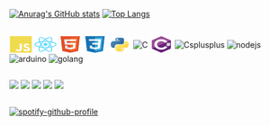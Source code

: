 [![Anurag's GitHub stats](https://github-readme-stats.vercel.app/api?username=zignalssss&show_icons=true&theme=noctis_minimus)](https://github.com/anuraghazra/github-readme-stats)
[![Top Langs](https://github-readme-stats.vercel.app/api/top-langs/?username=zignalssss&show_icons=true&theme=noctis_minimus&exclude_repo=github-readme-stats,anuraghazra.github.io)](https://github.com/anuraghazra/github-readme-stats)
  
<div style="display: inline_block"><br>
  <img align="center" alt="Js" height="30" width="40" src="https://raw.githubusercontent.com/devicons/devicon/master/icons/javascript/javascript-plain.svg">
  <img align="center" alt="React" height="30" width="40" src="https://raw.githubusercontent.com/devicons/devicon/master/icons/react/react-original.svg">
  <img align="center" alt="-HTML" height="30" width="40" src="https://raw.githubusercontent.com/devicons/devicon/master/icons/html5/html5-original.svg">
  <img align="center" alt="CSS" height="30" width="40" src="https://raw.githubusercontent.com/devicons/devicon/master/icons/css3/css3-original.svg">
  <img align="center" alt="Python" height="30" width="40" src="https://raw.githubusercontent.com/devicons/devicon/master/icons/python/python-original.svg">
  <img align="center" alt="C" height="30" width="40" src="https://cdn.jsdelivr.net/gh/devicons/devicon/icons/c/c-original.svg">
  <img align="center" alt="Csharp" height="30" width="40" src="https://raw.githubusercontent.com/devicons/devicon/master/icons/csharp/csharp-original.svg">
  <img align="center" alt="Csplusplus" height="30" width="40" src="https://cdn.jsdelivr.net/gh/devicons/devicon/icons/cplusplus/cplusplus-original.svg">
  <img align="center" alt="nodejs" height="30" width="40" src="https://cdn.jsdelivr.net/gh/devicons/devicon/icons/nodejs/nodejs-plain.svg">
  <img align="center" alt="arduino" height="30" width="40" src="https://cdn.jsdelivr.net/gh/devicons/devicon/icons/arduino/arduino-original-wordmark.svg">
   <img align="center" alt="golang" height="30" width="40" src="https://cdn.jsdelivr.net/gh/devicons/devicon/icons/go/go-original-wordmark.svg">
  
</div>
  
  ##
  
  <div> 
  <a href="https://www.youtube.com/channel/UC3mkb_cgdRRZF6oTmWiMSRw" target="_blank" ><img src="https://img.shields.io/badge/YouTube-FF0000?style=for-the-badge&logo=youtube&logoColor=white" target="_blank" ></a>
  <a href="https://www.instagram.com/shogun.thapkhan/" target="_blank" ><img src="https://img.shields.io/badge/-Instagram-%23E4405F?style=for-the-badge&logo=instagram&logoColor=white" target="_blank" ></a>
</a> 
  <a href="https://discord.gg/z4XbXYYK" target="_blank" ><img src="https://img.shields.io/badge/Discord-7289DA?style=for-the-badge&logo=discord&logoColor=white" target="_blank" ></a>
  <a href="https://open.spotify.com/playlist/1u0h54IjMyol2PPaGNwjgB" target="_blank" ><img src="https://img.shields.io/badge/Spotify-1ED760?&style=for-the-badge&logo=spotify&logoColor=white" target="_blank" ></a> 
   <a href="https://steamcommunity.com/id/newbiesmurfefff/" target="_blank" ><img src="https://img.shields.io/badge/Steam-000000?style=for-the-badge&logo=steam&logoColor=white" target="_blank" ></a> 
   
   ##
   [![spotify-github-profile](https://spotify-github-profile.vercel.app/api/view?uid=31rb2t765ytacno2q3xmaucsotxm&cover_image=true&theme=default)](https://spotify-github-profile.vercel.app/api/view?uid=31rb2t765ytacno2q3xmaucsotxm&redirect=true) 
</div> 



